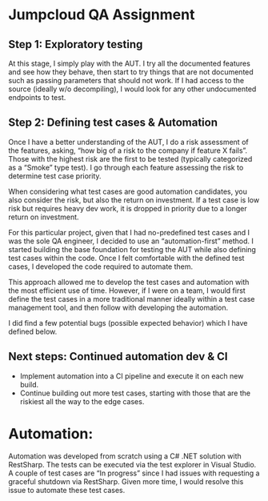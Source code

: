# Jumpcloud QA Assignment

## Step 1: Exploratory testing

At this stage, I simply play with the AUT. I try all the documented features and see how they behave, then start to try things that are not documented such as passing parameters that should not work. If I had access to the source (ideally w/o decompiling), I would look for any other undocumented endpoints to test.

## Step 2: Defining test cases & Automation

Once I have a better understanding of the AUT, I do a risk assessment of the features, asking, “how big of a risk to the company if feature X fails”. Those with the highest risk are the first to be tested (typically categorized as a “Smoke” type test). I go through each feature assessing the risk to determine test case priority.

When considering what test cases are good automation candidates, you also consider the risk, but also the return on investment. If a test case is low risk but requires heavy dev work, it is dropped in priority due to a longer return on investment.

For this particular project, given that I had no-predefined test cases and I was the sole QA engineer, I decided to use an “automation-first” method. I started building the base foundation for testing the AUT while also defining test cases within the code. Once I felt comfortable with the defined test cases, I developed the code required to automate them. 

This approach allowed me to develop the test cases and automation with the most efficient use of time. However, if I were on a team, I would first define the test cases in a more traditional manner ideally within a test case management tool, and then follow with developing the automation.

I did find a few potential bugs (possible expected behavior) which I have defined below.

## Next steps: Continued automation dev & CI

- Implement automation into a CI pipeline and execute it on each new build.
- Continue building out more test cases, starting with those that are the riskiest all the way to the edge cases.

# Automation:

Automation was developed from scratch using a C# .NET solution with RestSharp. The tests can be executed via the test explorer in Visual Studio. A couple of test cases are “In progress” since I had issues with requesting a graceful shutdown via RestSharp. Given more time, I would resolve this issue to automate these test cases.